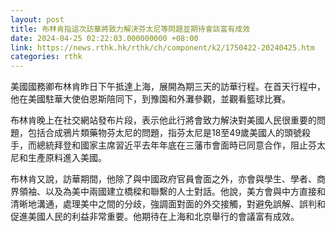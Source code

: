 ```yaml
---
layout: post
title: 布林肯指這次訪華將致力解決芬太尼等問題並期待會談富有成效
date: 2024-04-25 02:22:03.000000000 +08:00
link: https://news.rthk.hk/rthk/ch/component/k2/1750422-20240425.htm
categories: rthk
---
```


美國國務卿布林肯昨日下午抵達上海，展開為期三天的訪華行程。在首天行程中，他在美國駐華大使伯恩斯陪同下，到豫園和外灘參觀，並觀看籃球比賽。

布林肯晚上在社交網站發布片段，表示他此行將會致力解決對美國人民很重要的問題，包括合成鴉片類藥物芬太尼的問題，指芬太尼是18至49歲美國人的頭號殺手，而總統拜登和國家主席習近平去年年底在三藩市會面時已同意合作，阻止芬太尼和生產原料進入美國。

布林肯又說，訪華期間，他除了與中國政府官員會面之外，亦會與學生、學者、商界領袖、以及為美中兩國建立橋樑和聯繫的人士對話。他說，美方會與中方直接和清晰地溝通，處理美中之間的分歧，強調面對面的外交接觸，對避免誤解、誤判和促進美國人民的利益非常重要。他期待在上海和北京舉行的會議富有成效。
